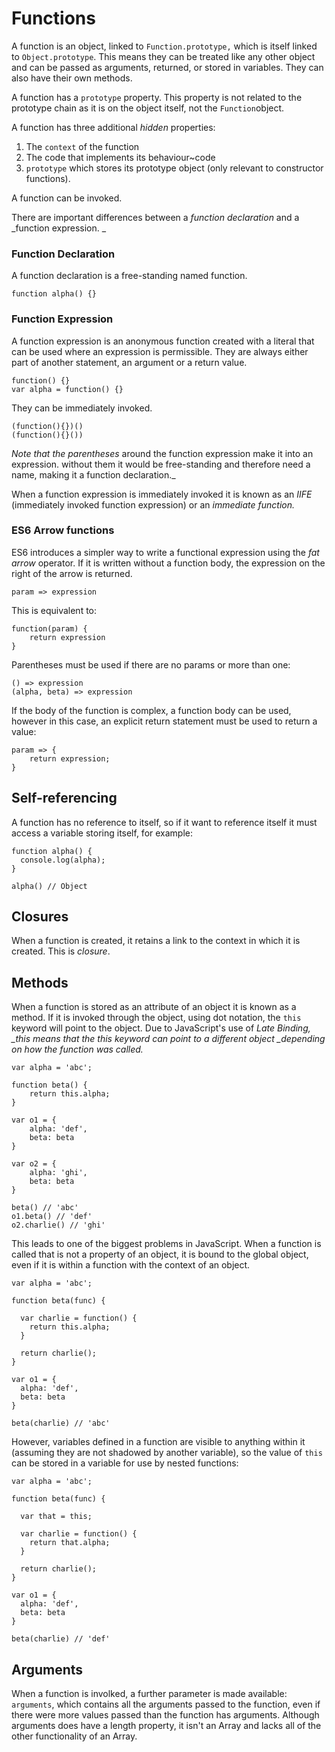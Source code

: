# Functions

A function is an object, linked to `Function.prototype,` which is itself linked to `Object.prototype`. This means they can be treated like any other object and can be passed as arguments, returned, or stored in variables. They can also have their own methods.

A function has a `prototype` property. This property is not related to the prototype chain as it is on the object itself, not the `Function`object.

A function has three additional _hidden_ properties:

1. The `context` of the function
2. The code that implements its behaviour~code
3. `prototype` which stores its prototype object \(only relevant to constructor functions\).

A function can be invoked.

There are important differences between a _function declaration_ and a _function expression. _

### Function Declaration

A function declaration is a free-standing named function.

```
function alpha() {}
```

### Function Expression

A function expression is an anonymous function created with a literal that can be used where an expression is permissible. They are always either part of another statement, an argument or a return value.

```
function() {}
var alpha = function() {}
```

They can be immediately invoked.

```
(function(){})()
(function(){}())
```

_Note that the parentheses_ around the function expression make it into an expression. without them it would be free-standing and therefore need a name, making it a function declaration.\_

When a function expression is immediately invoked it is known as an _IIFE_ \(immediately invoked function expression\) or an _immediate function._

### ES6 Arrow functions

ES6 introduces a simpler way to write a functional expression using the _fat arrow_ operator. If it is written without a function body, the expression on the right of the arrow is returned.

```
param => expression
```

This is equivalent to:

```
function(param) {
    return expression
}
```

Parentheses must be used if there are no params or more than one:

```
() => expression
(alpha, beta) => expression
```

If the body of the function is complex, a function body can be used, however in this case, an explicit return statement must be used to return a value:

```
param => {
    return expression;
}
```

## Self-referencing

A function has no reference to itself, so if it want to reference itself it must access a variable storing itself, for example:

```
function alpha() {
  console.log(alpha);
}

alpha() // Object
```

## 

## Closures

When a function is created, it retains a link to the context in which it is created. This is _closure_.

## Methods

When a function is stored as an attribute of an object it is known as a method. If it is invoked through the object, using dot notation, the `this` keyword will point to the object. Due to JavaScript's use of _Late Binding, \_this means that the this keyword can point to a different object \_depending on how the function was called._

```
var alpha = 'abc';

function beta() {
    return this.alpha;
}

var o1 = {
    alpha: 'def',
    beta: beta
}

var o2 = {
    alpha: 'ghi',
    beta: beta
}

beta() // 'abc'
o1.beta() // 'def'
o2.charlie() // 'ghi'
```

This leads to one of the biggest problems in JavaScript. When a function is called that is not a property of an object, it is bound to the global object, even if it is within a function with the context of an object.

```
var alpha = 'abc';

function beta(func) {

  var charlie = function() {
    return this.alpha;
  }

  return charlie();
}

var o1 = {
  alpha: 'def',
  beta: beta
}

beta(charlie) // 'abc'
```

However, variables defined in a function are visible to anything within it \(assuming they are not shadowed by another variable\), so the value of `this` can be stored in a variable for use by nested functions:

```
var alpha = 'abc';

function beta(func) {

  var that = this;

  var charlie = function() {
    return that.alpha;
  }

  return charlie();
}

var o1 = {
  alpha: 'def',
  beta: beta
}

beta(charlie) // 'def'
```

## Arguments

When a function is involked, a further parameter is made available: `arguments`, which contains all the arguments passed to the function, even if there were more values passed than the function has arguments. Although arguments does have a length property, it isn't an Array and lacks all of the other functionality of an Array.

